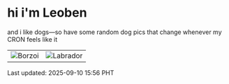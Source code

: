 # hi i'm Leoben

and i like dogs—so have some random dog pics that change whenever my CRON feels like it

|  |  |
|--------|----------|
| ![Borzoi](https://random-dog-vercel.vercel.app/api/random-borzoi?v=1757491001) | ![Labrador](https://random-dog-vercel.vercel.app/api/random-labrador?v=1757491001) |

Last updated: 2025-09-10 15:56 PHT
